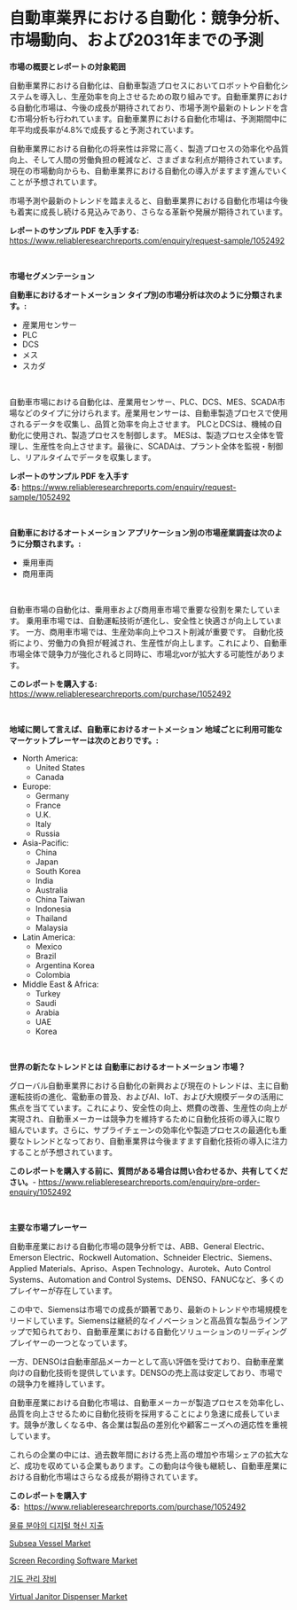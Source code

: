 <p><h1>自動車業界における自動化：競争分析、市場動向、および2031年までの予測</h1></p><p><strong>市場の概要とレポートの対象範囲</strong></p>
<p><p>自動車業界における自動化は、自動車製造プロセスにおいてロボットや自動化システムを導入し、生産効率を向上させるための取り組みです。自動車業界における自動化市場は、今後の成長が期待されており、市場予測や最新のトレンドを含む市場分析も行われています。自動車業界における自動化市場は、予測期間中に年平均成長率が4.8%で成長すると予測されています。</p><p>自動車業界における自動化の将来性は非常に高く、製造プロセスの効率化や品質向上、そして人間の労働負担の軽減など、さまざまな利点が期待されています。現在の市場動向からも、自動車業界における自動化の導入がますます進んでいくことが予想されています。</p><p>市場予測や最新のトレンドを踏まえると、自動車業界における自動化市場は今後も着実に成長し続ける見込みであり、さらなる革新や発展が期待されています。</p></p>
<p><strong>レポートのサンプル PDF を入手する:</strong> <a href="https://www.reliableresearchreports.com/enquiry/request-sample/1052492">https://www.reliableresearchreports.com/enquiry/request-sample/1052492</a></p>
<p>&nbsp;</p>
<p><strong>市場セグメンテーション</strong></p>
<p><strong>自動車におけるオートメーション タイプ別の市場分析は次のように分類されます。:</strong></p>
<p><ul><li>産業用センサー</li><li>PLC</li><li>DCS</li><li>メス</li><li>スカダ</li></ul></p>
<p>&nbsp;</p>
<p><p>自動車市場における自動化は、産業用センサー、PLC、DCS、MES、SCADA市場などのタイプに分けられます。産業用センサーは、自動車製造プロセスで使用されるデータを収集し、品質と効率を向上させます。 PLCとDCSは、機械の自動化に使用され、製造プロセスを制御します。 MESは、製造プロセス全体を管理し、生産性を向上させます。最後に、SCADAは、プラント全体を監視・制御し、リアルタイムでデータを収集します。</p></p>
<p><strong>レポートのサンプル PDF を入手する:</strong>&nbsp;<a href="https://www.reliableresearchreports.com/enquiry/request-sample/1052492">https://www.reliableresearchreports.com/enquiry/request-sample/1052492</a></p>
<p>&nbsp;</p>
<p><strong> 自動車におけるオートメーション アプリケーション別の市場産業調査は次のように分類されます。:</strong></p>
<p><ul><li>乗用車両</li><li>商用車両</li></ul></p>
<p>&nbsp;</p>
<p><p>自動車市場の自動化は、乗用車および商用車市場で重要な役割を果たしています。 乗用車市場では、自動運転技術が進化し、安全性と快適さが向上しています。 一方、商用車市場では、生産効率向上やコスト削減が重要です。 自動化技術により、労働力の負担が軽減され、生産性が向上します。これにより、自動車市場全体で競争力が強化されると同時に、市場北vorが拡大する可能性があります。</p></p>
<p><strong>このレポートを購入する:</strong>&nbsp; <a href="https://www.reliableresearchreports.com/purchase/1052492">https://www.reliableresearchreports.com/purchase/1052492</a></p>
<p>&nbsp;</p>
<p><strong>地域に関して言えば、自動車におけるオートメーション 地域ごとに利用可能なマーケットプレーヤーは次のとおりです。:</strong></p>
<p><ul>
    <li>
        North America:
        <ul>
            <li>United States</li>
            <li>Canada</li>
        </ul>
    </li>
    <li>
        Europe:
        <ul>
            <li>Germany</li>
            <li>France</li>
            <li>U.K.</li>
            <li>Italy</li>
            <li>Russia</li>
        </ul>
    </li>
    <li>
        Asia-Pacific:
        <ul>
            <li>China</li>
            <li>Japan</li>
            <li>South Korea</li>
            <li>India</li>
            <li>Australia</li>
            <li>China Taiwan</li>
            <li>Indonesia</li>
            <li>Thailand</li>
            <li>Malaysia</li>
        </ul>
    </li>
    <li>
        Latin America:
        <ul>
            <li>Mexico</li>
            <li>Brazil</li>
            <li>Argentina Korea</li>
            <li>Colombia</li>
        </ul>
    </li>
    <li>
        Middle East & Africa:
        <ul>
            <li>Turkey</li>
            <li>Saudi</li>
            <li>Arabia</li>
            <li>UAE</li>
            <li>Korea</li>
        </ul>
    </li>
    </ul></p>
<p>&nbsp;</p>
<p><strong>世界の新たなトレンドとは 自動車におけるオートメーション 市場？</strong></p>
<p><p>グローバル自動車業界における自動化の新興および現在のトレンドは、主に自動運転技術の進化、電動車の普及、およびAI、IoT、および大規模データの活用に焦点を当てています。これにより、安全性の向上、燃費の改善、生産性の向上が実現され、自動車メーカーは競争力を維持するために自動化技術の導入に取り組んでいます。さらに、サプライチェーンの効率化や製造プロセスの最適化も重要なトレンドとなっており、自動車業界は今後ますます自動化技術の導入に注力することが予想されています。</p></p>
<p><strong>このレポートを購入する前に、質問がある場合は問い合わせるか、共有してください。</strong>- <a href="https://www.reliableresearchreports.com/enquiry/pre-order-enquiry/1052492">https://www.reliableresearchreports.com/enquiry/pre-order-enquiry/1052492</a></p>
<p>&nbsp;</p>
<p><strong>主要な市場プレーヤー</strong></p>
<p><p>自動車産業における自動化市場の競争分析では、ABB、General Electric、Emerson Electric、Rockwell Automation、Schneider Electric、Siemens、Applied Materials、Apriso、Aspen Technology、Aurotek、Auto Control Systems、Automation and Control Systems、DENSO、FANUCなど、多くのプレイヤーが存在しています。</p><p>この中で、Siemensは市場での成長が顕著であり、最新のトレンドや市場規模をリードしています。Siemensは継続的なイノベーションと高品質な製品ラインアップで知られており、自動車産業における自動化ソリューションのリーディングプレイヤーの一つとなっています。</p><p>一方、DENSOは自動車部品メーカーとして高い評価を受けており、自動車産業向けの自動化技術を提供しています。DENSOの売上高は安定しており、市場での競争力を維持しています。</p><p>自動車産業における自動化市場は、自動車メーカーが製造プロセスを効率化し、品質を向上させるために自動化技術を採用することにより急速に成長しています。競争が激しくなる中、各企業は製品の差別化や顧客ニーズへの適応性を重視しています。</p><p>これらの企業の中には、過去数年間における売上高の増加や市場シェアの拡大など、成功を収めている企業もあります。この動向は今後も継続し、自動車産業における自動化市場はさらなる成長が期待されています。</p></p>
<p><strong>このレポートを購入する:</strong>&nbsp;&nbsp;<a href="https://www.reliableresearchreports.com/purchase/1052492">https://www.reliableresearchreports.com/purchase/1052492</a></p>
<p><p><a href="https://github.com/vs019sa3m8x/Market-Research-Report-List-1/blob/main/9417671192851.md">물류 분야의 디지털 혁신 지출</a></p><p><a href="https://meowing-canidae-761.notion.site/Subsea-Vessel-Market-Size-Reflecting-a-Forecast-Till-2031-Market-By-Type-By-Application-and-By-Geo-e7ec0b4a8b724cc597623bf27937807c">Subsea Vessel Market</a></p><p><a href="https://issuu.com/reportprime-2/docs/screen-recording-software-market-size-2030.pptx">Screen Recording Software Market</a></p><p><a href="https://medium.com/@kelvinfeenrey98677/%ED%98%B8%ED%9D%A1%EB%8F%84-%EA%B5%AC%EC%A1%B0%EC%9E%A5%EB%B9%84-%EC%8B%9C%EC%9E%A5-%EC%8B%9C%EC%9E%A5-cagr-%EC%8B%9C%EC%9E%A5-%EB%8F%99%ED%96%A5-%EB%B0%8F-%EC%84%B1%EC%9E%A5-%EC%A0%84%EB%9E%B5%EC%97%90-%EB%8C%80%ED%95%9C-%ED%86%B5%EC%B0%B0%EB%A0%A5-005dea72e1a8">기도 관리 장비</a></p><p><a href="https://issuu.com/reportprime-2/docs/virtual-janitor-dispenser-market-size-2030.pptx">Virtual Janitor Dispenser Market</a></p></p>